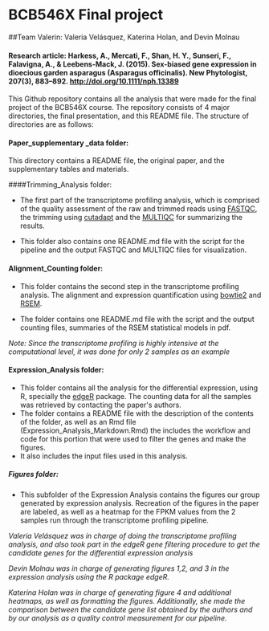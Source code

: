 # BCB546X Final project
##Team Valerin: Valeria Velásquez, Katerina Holan, and Devin Molnau
#### Research article: Harkess, A., Mercati, F., Shan, H. Y., Sunseri, F., Falavigna, A., & Leebens-Mack, J. (2015). Sex-biased gene expression in dioecious garden asparagus (Asparagus officinalis). New Phytologist, 207(3), 883–892. http://doi.org/10.1111/nph.13389

This Github repository contains all the analysis that were made for the final project of the BCB546X course. The repository consists of 4 major directories, the final presentation, and this README file. The structure of directories are as follows: 

#### Paper_supplementary _data folder:
This directory contains a README file, the original paper, and the supplementary tables and materials.

####Trimming_Analysis folder: 

* The first part of the transcriptome profiling analysis, which is comprised of the quality assessment of the raw and trimmed reads using [FASTQC](https://wiki.hpcc.msu.edu/display/Bioinfo/FastQC+Tutorial), the trimming using [cutadapt](https://github.com/marcelm/cutadapt) and the [MULTIQC](http://multiqc.info/) for summarizing the results.

* This folder also contains one README.md file with the script for the pipeline and the output FASTQC and MULTIQC files for visualization. 

#### Alignment_Counting folder: 

* This folder contains the second step in the transcriptome profiling analysis. The alignment and expression quantification using [bowtie2](http://bowtie-bio.sourceforge.net/bowtie2/index.shtml) and [RSEM](https://github.com/deweylab/RSEM). 

* The folder contains one README.md file with the script and the output counting files, summaries of the RSEM statistical models in pdf.

*Note: Since the transcriptome profiling is highly intensive at the computational level, it was done for only 2 samples as an example*
  
#### Expression_Analysis folder: 

* This folder contains all the analysis for the differential expression, using R, specially the [edgeR](http://bioconductor.org/packages/release/bioc/html/edgeR.html) package. The counting data for all the samples was retrieved by contacting the paper's authors.
* The folder contains a README file with the description of the contents of the folder, as well as an Rmd file (Expression_Analysis_Markdown.Rmd) the includes the workflow and code for this portion that were used to filter the genes and make the figures.
* It also includes the input files used in this analysis.
 
##### Figures folder:

* This subfolder of the Expression Analysis contains the figures our group generated by expression analysis. Recreation of the figures in the paper are labeled, as well as a heatmap for the FPKM values from the 2 samples run through the transcriptome profiling pipeline.



*Valeria Velásquez was in charge of doing the transcriptome profiling analysis, and also took part in the edgeR gene filtering procedure to get the candidate genes for the differential expression analysis*

*Devin Molnau was in charge of generating figures 1,2, and 3 in the expression analysis using the R package edgeR.*

*Katerina Holan was in charge of generating figure 4 and additional heatmaps, as well as formatting the figures. Additionally, she made the comparison between the candidate gene list obtained by the authors and by our analysis as a quality control measurement for our pipeline.*
